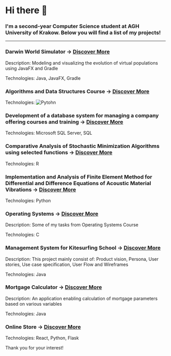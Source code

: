 # Hi there 👋

### I'm a second-year Computer Science student at AGH University of Krakow. Below you will find a list of my projects!

---

### Darwin World Simulator ->  [Discover More](https://github.com/WiktorDybalski/PO_PROJEKT_DYBALSKI_GRZYBACZ)

Description:  Modeling and visualizing the evolution of virtual populations using JavaFX and Gradle

Technologies:  Java, JavaFX, Gradle

### Algorithms and Data Structures Course ->  [Discover More](https://github.com/WiktorDybalski/Python_projects-term_2-ASD)

Technologies:  ![Pytohn]([https://github.githubassets.com/images/modules/logos_page/GitHub-Mark.png](https://camo.githubusercontent.com/55e4079e69ec5d8246620ecff24ed093877ab0f9011e71d8dec0a2c460c886ab/68747470733a2f2f696d672e736869656c64732e696f2f62616467652f507974686f6e2d3337373641423f7374796c653d666f722d7468652d6261646765266c6f676f3d707974686f6e266c6f676f436f6c6f723d7768697465))

### Development of a database system for managing a company offering courses and training  ->  [Discover More]()

Technologies:  Microsoft SQL Server, SQL

### Comparative Analysis of Stochastic Minimization Algorithms using selected functions ->  [Discover More](https://github.com/WiktorDybalski/Stochastic_minimization)

Technologies:  R

### Implementation and Analysis of Finite Element Method for Differential and Difference Equations of Acoustic Material Vibrations  ->  [Discover More](https://github.com/WiktorDybalski/Finite-Element-Method-for-Differential-and-Difference-Equations-)

Technologies:  Python

### Operating Systems ->  [Discover More](https://github.com/WiktorDybalski/SysOps)

Description:  Some of my tasks from Operating Systems Course  

Technologies:  C

### Management System for Kitesurfing School  ->  [Discover More](https://github.com/WiktorDybalski/Mortgage_calculator)

Description:  This project mainly consist of: Product vision, Persona, User stories, Use case specification, User Flow and Wireframes

Technologies:  Java

### Mortgage Calculator ->  [Discover More](https://github.com/WiktorDybalski/Mortgage_calculator)

Description:  An application enabling calculation of mortgage parameters based on various variables  

Technologies:  Java

### Online Store -> [Discover More](https://github.com/WiktorDybalski/Online-store)

Technologies:  React, Python, Flask

Thank you for your interest!
